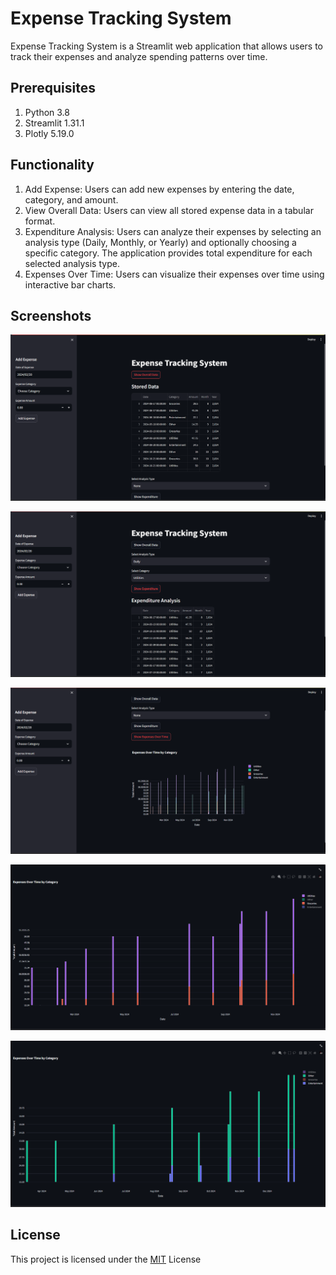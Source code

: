 # Expense Tracking System

Expense Tracking System is a Streamlit web application that allows users to track their expenses and analyze spending patterns over time.

## Prerequisites

1. Python 3.8
2. Streamlit 1.31.1 
3. Plotly 5.19.0

## Functionality

1. Add Expense: Users can add new expenses by entering the date, category, and amount.
2. View Overall Data: Users can view all stored expense data in a tabular format.
3. Expenditure Analysis: Users can analyze their expenses by selecting an analysis type (Daily, Monthly, or Yearly) and optionally choosing a specific category. The application provides total expenditure for each selected analysis type.
4. Expenses Over Time: Users can visualize their expenses over time using interactive bar charts.

## Screenshots

![Tracker1](pic1.png)

![Tracker2](pic2.png)

![Tracker3](pic3.png)

![Tracker4](pic4.png)

![Tracker5](pic5.png)


## License

This project is licensed under the [MIT](https://choosealicense.com/licenses/mit/) License